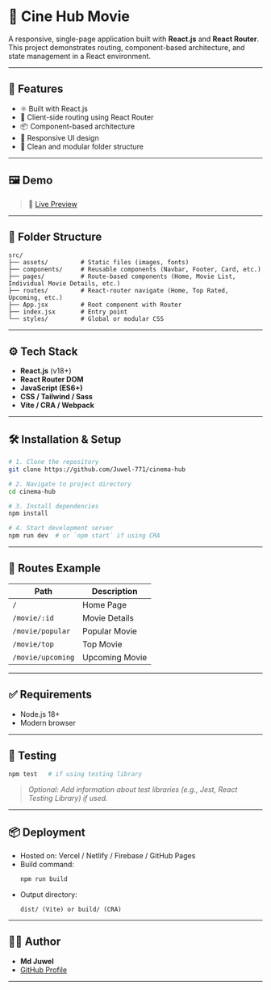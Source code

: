 # 🧭 Cine Hub Movie

A responsive, single-page application built with **React.js** and **React Router**. This project demonstrates routing, component-based architecture, and state management in a React environment.

---

## 🚀 Features

- ⚛️ Built with React.js
- 🔀 Client-side routing using React Router
- 📦 Component-based architecture
- 🎨 Responsive UI design
- 📁 Clean and modular folder structure

---

## 🖼️ Demo

> 🔗 [Live Preview](https://cine-hub-movie.netlify.app/)

---

## 📂 Folder Structure

```
src/
├── assets/         # Static files (images, fonts)
├── components/     # Reusable components (Navbar, Footer, Card, etc.)
├── pages/          # Route-based components (Home, Movie List, Individual Movie Details, etc.)
├── routes/         # React-router navigate (Home, Top Rated, Upcoming, etc.)
├── App.jsx         # Root component with Router
├── index.jsx       # Entry point
└── styles/         # Global or modular CSS
```

---

## ⚙️ Tech Stack

- **React.js** (v18+)
- **React Router DOM**
- **JavaScript (ES6+)**
- **CSS / Tailwind / Sass**
- **Vite / CRA / Webpack**

---

## 🛠️ Installation & Setup

```bash
# 1. Clone the repository
git clone https://github.com/Juwel-771/cinema-hub

# 2. Navigate to project directory
cd cinema-hub

# 3. Install dependencies
npm install

# 4. Start development server
npm run dev  # or `npm start` if using CRA
```

---

## 📍 Routes Example

| Path | Description        |
|------|--------------------|
| `/`  | Home Page          |
| `/movie/:id` | Movie Details |
| `/movie/popular` | Popular Movie |
| `/movie/top` | Top Movie |
| `/movie/upcoming` | Upcoming Movie |

---

## ✅ Requirements

- Node.js 18+
- Modern browser

---

## 🧪 Testing

```bash
npm test   # if using testing library
```

> *Optional: Add information about test libraries (e.g., Jest, React Testing Library) if used.*

---

## 📦 Deployment

- Hosted on: Vercel / Netlify / Firebase / GitHub Pages
- Build command:
  ```bash
  npm run build
  ```
- Output directory:
  ```
  dist/ (Vite) or build/ (CRA)
  ```

---

## 🙋‍♂️ Author

- **Md Juwel**
- [GitHub Profile](https://github.com/Juwel-771)

---

<!-- ## 📄 License

This project is licensed under the [MIT License](LICENSE).

---

## 🌟 Support

If you find this project helpful, consider giving it a ⭐ on [GitHub](https://github.com/your-username/your-repo-name)! -->
